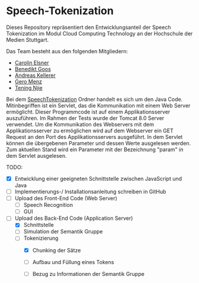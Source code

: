 # Speech-Tokenization

Dieses Repository repräsentiert den Entwicklungsanteil der Speech Tokenization im Modul Cloud Computing Technology an der Hochschule der Medien Stuttgart.

Das Team besteht aus den folgenden Mitgliedern: 
- [Carolin Elsner](https://github.com/CarolinElsner)
- [Benedikt Goos](https://github.com/BenediktGoos)
- [Andreas Kellerer](https://github.com/AndreasKellerer)
- [Gero Menz](https://github.com/GeroMenz)
- [Tening Njie](https://github.com/teningnjie)

Bei dem [SpeechTokenization](SpeechTokenization) Ordner handelt es sich um den Java Code. Mitinbegriffen ist ein Servlet, das die Kommunikation mit einem Web Server ermöglicht. Dieser Programmcode ist auf einem Applikationsserver auszuführen. Im Rahmen der Tests wurde der Tomcat 8.0 Server verwendet. Um die Kommunikation des Webservers mit dem Applikationsserver zu ermöglichen wird auf dem Webserver ein GET Request an den Port des Applikationsservers ausgeführt. In dem Servlet können die übergebenen Parameter und dessen Werte ausgelesen werden. Zum aktuellen Stand wird ein Parameter mit der Bezeichnung "param" in dem Servlet ausgelesen.

TODO:
- [x] Entwicklung einer geeigneten Schnittstelle zwischen JavaScript und Java
- [ ] Implementierungs-/ Installationsanleitung schreiben in GitHub
- [ ] Upload des Front-End Code (Web Server)
  - [ ] Speech Recognition
  - [ ] GUI
- [ ] Upload des Back-End Code (Application Server)
  - [x] Schnittstelle
  - [ ] Simulation der Semantik Gruppe
  - [ ] Tokenizierung
    - [x] Chunking der Sätze
    - [ ] Aufbau und Füllung eines Tokens
    - [ ] Bezug zu Informationen der Semantik Gruppe
 
